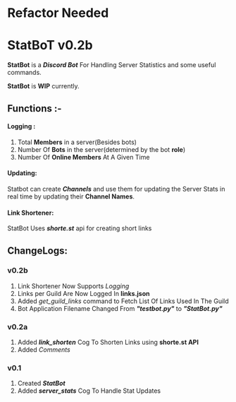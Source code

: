 # Refactor Needed

# StatBoT  v0.2b
**StatBot** is a ***Discord Bot*** For Handling Server Statistics and some useful commands.

**StatBot** is **WIP** currently.

## Functions :-

#### Logging :
1.	Total **Members** in a server(Besides bots)
2.	Number Of **Bots** in the server(determined by the bot **role**) 
3.	Number Of **Online Members** At A Given Time

#### Updating:
Statbot can create ***Channels*** and use them for updating the Server Stats in real time by updating their **Channel Names**.

#### Link Shortener:
StatBot Uses ***shorte.st*** api for creating short links

## ChangeLogs:

### v0.2b
1.	Link Shortener Now Supports *Logging*
2.	Links per Guild Are Now Logged In **links.json**
3.	Added *get_guild_links* command to Fetch List Of Links Used In The Guild
4.	Bot Application Filename Changed From ***"testbot.py"*** to ***"StatBot.py"***

### v0.2a
1.	Added ***link_shorten*** Cog To Shorten Links using **shorte.st API**
2.	Added *Comments*


### v0.1
1.	Created ***StatBot***
2.	Added ***server_stats*** Cog To Handle Stat Updates
